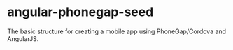 angular-phonegap-seed
=====================

The basic structure for creating a mobile app using PhoneGap/Cordova and AngularJS.